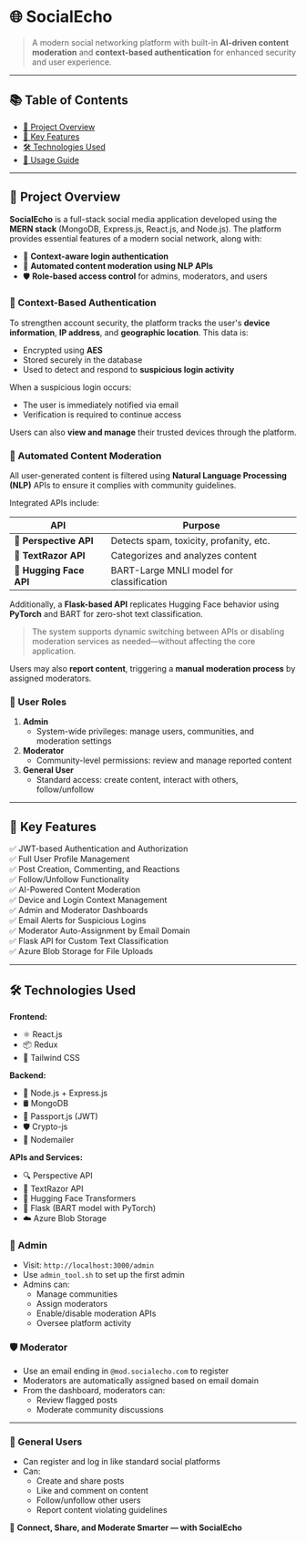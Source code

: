 # 🌐 SocialEcho

> A modern social networking platform with built-in **AI-driven content moderation** and **context-based authentication** for enhanced security and user experience.

---

## 📚 Table of Contents

- [📌 Project Overview](#-project-overview)
- [🚀 Key Features](#-key-features)
- [🛠️ Technologies Used](#-technologies-used)
- [🧪 Usage Guide](#-usage-guide)

---

## 📌 Project Overview

**SocialEcho** is a full-stack social media application developed using the **MERN stack** (MongoDB, Express.js, React.js, and Node.js). The platform provides essential features of a modern social network, along with:

- 🔐 **Context-aware login authentication**
- 🧠 **Automated content moderation using NLP APIs**
- 🛡️ **Role-based access control** for admins, moderators, and users

### 🔐 Context-Based Authentication

To strengthen account security, the platform tracks the user's **device information**, **IP address**, and **geographic location**. This data is:

- Encrypted using **AES**
- Stored securely in the database
- Used to detect and respond to **suspicious login activity**

When a suspicious login occurs:
- The user is immediately notified via email
- Verification is required to continue access

Users can also **view and manage** their trusted devices through the platform.

### 🧠 Automated Content Moderation

All user-generated content is filtered using **Natural Language Processing (NLP)** APIs to ensure it complies with community guidelines.

Integrated APIs include:

| API                        | Purpose                               |
|----------------------------|----------------------------------------|
| 🧠 **Perspective API**     | Detects spam, toxicity, profanity, etc. |
| 🧠 **TextRazor API**       | Categorizes and analyzes content       |
| 🧠 **Hugging Face API**    | BART-Large MNLI model for classification |

Additionally, a **Flask-based API** replicates Hugging Face behavior using **PyTorch** and BART for zero-shot text classification.

> The system supports dynamic switching between APIs or disabling moderation services as needed—without affecting the core application.

Users may also **report content**, triggering a **manual moderation process** by assigned moderators.

### 👥 User Roles

1. **Admin**  
   - System-wide privileges: manage users, communities, and moderation settings
2. **Moderator**  
   - Community-level permissions: review and manage reported content
3. **General User**  
   - Standard access: create content, interact with others, follow/unfollow

---

## 🚀 Key Features

✅ JWT-based Authentication and Authorization  
✅ Full User Profile Management  
✅ Post Creation, Commenting, and Reactions  
✅ Follow/Unfollow Functionality  
✅ AI-Powered Content Moderation  
✅ Device and Login Context Management  
✅ Admin and Moderator Dashboards  
✅ Email Alerts for Suspicious Logins  
✅ Moderator Auto-Assignment by Email Domain  
✅ Flask API for Custom Text Classification  
✅ Azure Blob Storage for File Uploads

---

## 🛠️ Technologies Used

**Frontend:**
- ⚛️ React.js
- 📦 Redux
- 🎨 Tailwind CSS

**Backend:**
- 🧩 Node.js + Express.js
- 🛢️ MongoDB
- 🔐 Passport.js (JWT)
- 🛡️ Crypto-js
- 📧 Nodemailer

**APIs and Services:**
- 🔍 Perspective API
- 🧠 TextRazor API
- 🤖 Hugging Face Transformers
- 🐍 Flask (BART model with PyTorch)
- ☁️ Azure Blob Storage


### 👑 Admin

- Visit: `http://localhost:3000/admin`
- Use `admin_tool.sh` to set up the first admin
- Admins can:
  - Manage communities
  - Assign moderators
  - Enable/disable moderation APIs
  - Oversee platform activity

### 🛡️ Moderator

- Use an email ending in `@mod.socialecho.com` to register
- Moderators are automatically assigned based on email domain
- From the dashboard, moderators can:
  - Review flagged posts
  - Moderate community discussions

---

### 🙋 General Users

- Can register and log in like standard social platforms
- Can:
  - Create and share posts
  - Like and comment on content
  - Follow/unfollow other users
  - Report content violating guidelines

🔗 **Connect, Share, and Moderate Smarter — with SocialEcho**
